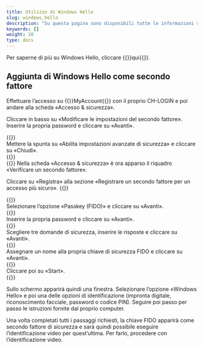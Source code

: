 ```yaml
---
title: Utilizzo di Windows Hello
slug: windows_hello
description: "Su questa pagina sono disponibili tutte le informazioni sull’utilizzo di Windows Hello come secondo fattore di sicurezza."
keywords: []
weight: 10
type: docs
---
```


Per saperne di più su Windows Hello, cliccare {{<link url="https://support.microsoft.com/it-it/windows/configurare-windows-hello-dae28983-8242-bb2a-d3d1-87c9d265a5f0" newTab="true">}}qui{{</link>}}.

## Aggiunta di Windows Hello come secondo fattore
<!-- 1ere paire de colonnes -->

<div class="two_column">

<div class="left_col">
<!-- First column content goes here -->
<p> Effettuare l’accesso su {{<link url="https://www.myaccount.eiam.admin.ch/" newTab="true">}}MyAccount{{</link>}} con il proprio CH-LOGIN e poi andare alla scheda «Accesso & sicurezza». </p>

<p> Cliccare in basso su «Modificare le impostazioni del secondo fattore». Inserire la propria password e cliccare su «Avanti». </p>
</div>

<div class="right_col">
<!-- Second column content goes here -->
{{<insertImage image="modif_parametres_it.png" class="edge max-w-90">}}
</div>

</div>

<!-- 2eme paire de colonnes -->

<div class="two_column">

<div class="left_col">
<!-- First column content goes here -->
Mettere la spunta su «Abilita impostazioni avanzate di sicurezza» e cliccare su «Chiudi».
</div>

<div class="right_col">
<!-- Second column content goes here -->
{{<insertImage image="activation_param_it.png" description="Activation paramètres avancés" class="edge max-w-90">}}
</div>

</div>

<!-- 3eme paire de colonnes -->

<div class="two_column">

<div class="left_col">
<!-- First column content goes here -->
{{<markdown>}}
Nella scheda «Accesso & sicurezza» è ora apparso il riquadro «Verificare un secondo fattore».

Cliccare su «Registra» alla sezione «Registrare un secondo fattore per un accesso più sicuro».
{{</markdown>}}

</div>

<div class="right_col">
<!-- Second column content goes here -->
{{<insertImage image="ajout_facteur_it.png" description="ajout second facteur" class="edge max-w-90">}}
</div>

</div>

<!-- 4eme paire de colonnes -->

<div class="two_column">

<div class="left_col">
<!-- First column content goes here -->
Selezionare l’opzione «Passkey (FIDO)» e cliccare su «Avanti».
</div>

<div class="right_col">
<!-- Second column content goes here -->
{{<insertImage image="choix_fido_it.png" class="edge max-w-90">}}
</div>

</div>

<!-- 6eme paire de colonnes -->

<div class="two_column">

<div class="left_col">
<!-- First column content goes here -->
Inserire la propria password e cliccare su «Avanti».
</div>

<div class="right_col">
<!-- Second column content goes here -->
{{<insertImage image="fido_mdp_it.png" class="edge max-w-90">}}
</div>

</div>

<!-- 7eme paire de colonnes -->

<div class="two_column">

<div class="left_col">
<!-- First column content goes here -->
Scegliere tre domande di sicurezza, inserire le risposte e cliccare su «Avanti».
</div>

<div class="right_col">
<!-- Second column content goes here -->
{{<insertImage image="questions_secu.png" class="edge max-w-90">}}
</div>

</div>

<!-- 8eme paire de colonnes -->

<div class="two_column">

<div class="left_col">
<!-- First column content goes here -->
Assegnare un nome alla propria chiave di sicurezza FIDO e cliccare su «Avanti».
</div>

<div class="right_col">
<!-- Second column content goes here -->
{{<insertImage image="nom_fido_it.png" class="edge max-w-90">}}
</div>

</div>

<!-- 9eme paire de colonnes -->

<div class="two_column">

<div class="left_col">
<!-- First column content goes here -->
Cliccare poi su «Start».
</div>

<div class="right_col">
<!-- Second column content goes here -->
{{<insertImage image="config_fido_it.png" class="edge max-w-90">}}
</div>

</div>

Sullo schermo apparirà quindi una finestra. Selezionare l’opzione «Windows Hello» e poi una delle opzioni di identificazione (impronta digitale, riconoscimento facciale, password o codice PIN). Seguire poi passo per passo le istruzioni fornite dal proprio computer.

Una volta completati tutti i passaggi richiesti, la chiave FIDO apparirà come secondo fattore di sicurezza e sarà quindi possibile eseguire l’identificazione video per quest’ultima. Per farlo, procedere con l’identificazione video.

<!-- 
Les explications concernant l'enregistrement de la clé FIDO sur votre CH_LOGIN ne sont pas encore disponible. En attendant, vous pouvez vous réferer à [cette marche-à-suivre](https://help.eiam.swiss/?c=passkeys&l=fr). 

Les explications concernant l'identification vidéo pour la clé FIDO ne sont pas encore disponible. En attendant, vous pouvez vous réferer à [cette marche-à-suivre](https://help.eiam.swiss/index.php?c=h!vipspasskey&l=fr). 
-->
